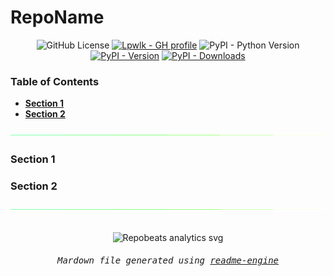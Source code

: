 # RepoName




<div align="center">

![GitHub License](https://img.shields.io/github/license/Lpwlk/RepoName "Github repo license")
[![Lpwlk - GH profile](https://img.shields.io/static/v1?label=Lpwlk&message=profile&color=blue&logo=github)](https://github.com/Lpwlk "Go to GitHub profile page")
![PyPI - Python Version](https://img.shields.io/pypi/pyversions/PackageName "Supported Python version from PyPi package")
[![PyPI - Version](https://img.shields.io/pypi/v/PackageName)](https://pypi.org/project/PackageName "Pypi package version")
[![PyPI - Downloads](https://img.shields.io/pypi/dm/PackageName)](https://pypi.org/project/PackageName "Pypi package monthly downloads")

</div>


### Table of Contents

- **[Section 1](#Section-1)**  
- **[Section 2](#Section-2)**  



<div align="center">
	<img src="https://github.com/Lpwlk/Lpwlk/blob/main/assets/pulsing-bar.gif?raw=true">
</div>


### Section 1

### Section 2


<div align="center">
	<img src="https://github.com/Lpwlk/Lpwlk/blob/main/assets/pulsing-bar.gif?raw=true">
</div>



<div align="center">

<br>

![Repobeats analytics svg](https://repobeats.axiom.co/api/embed/a9dcf7a67c680871d7836e0dc87e7950c946c8b4.svg "Repobeats analytics image")

</div>



<div align="center">

<samp>

###### Mardown file generated using <a href ="https://github.com/Lpwlk/ReadmeEngine">readme-engine</a>

</samp>

</div>



